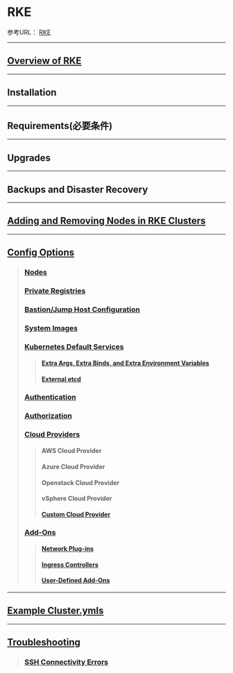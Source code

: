 # RKE

参考URL： [RKE](https://rancher.com/docs/rke/v0.1.x/en/)

---
## [Overview of RKE](0000overviewofRKE/0000overviewofRKE.md)
---
## Installation
---
## Requirements(必要条件)
---
## Upgrades
---
## Backups and Disaster Recovery
---
## [Adding and Removing Nodes in RKE Clusters](0500addingandremovingnodesinRKEclusters/0100addingandremovingnodesinRKEclusters.md)
---
## [Config Options](0600configoptions/0000configoptions.md)
> ### [Nodes](0600configoptions/0100nodes.md)
> ### [Private Registries](0600configoptions/0200privateregistries.md)
> ### [Bastion/Jump Host Configuration](0600configoptions/0300hostconfiguration.md)
> ### [System Images](600configoptions/0400systemimages.md)
> ### [Kubernetes Default Services](600configoptions/0500kubernetesdefaultservices.md)
>> #### [Extra Args, Extra Binds, and Extra Environment Variables](600configoptions/0510extraenvironmentvariables.md)
>> #### [External etcd](600configoptions/0520externaletcd.md)
> ### [Authentication](600configoptions/0600authentication.md)
> ### [Authorization](600configoptions/0700authorization.md)
> ### [Cloud Providers](600configoptions/0800cloudproviders.md)
>> #### AWS Cloud Provider
>> #### Azure Cloud Provider
>> #### Openstack Cloud Provider
>> #### vSphere Cloud Provider
>> #### [Custom Cloud Provider](600configoptions/0850customcloudprovider.md)
> ### [Add-Ons](600configoptions/0900add-ons.md)
>> #### [Network Plug-ins](600configoptions/0910networkplug-ins.md)
>> #### [Ingress Controllers](600configoptions/0920ingresscontrollers.md)
>> #### [User-Defined Add-Ons](600configoptions/0930user-definedadd-ons.md)
---
## [Example Cluster.ymls](0700example/0100example.md)
---
## [Troubleshooting](0800troubleshooting/0100troubleshooting.md)
> ### [SSH Connectivity Errors](0800troubleshooting/0200SSHconnectivityerrors.md)

